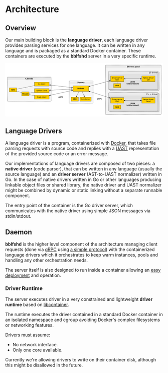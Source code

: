 # Architecture

## Overview

Our main building block is the **language driver**, each language driver provides parsing services for one language.
It can be written in any language and is packaged as a standard Docker container. These containers are executed by the **bblfshd** server in a very specific runtime.

![Architecture Overview](.gitbook/assets/architecture-overview.png)

## Language Drivers

A language driver is a program, containerized with [Docker](https://www.docker.com/get-docker), that takes file parsing requests with source code and replies with a [UAST](uast/uast-specification-v2.md) representation of the provided source code or an error message.

Our implementations of language drivers are composed of two pieces: a **native driver** (code parser), that can be written in any language \(usually the source language\)
and an **driver server** (AST-to-UAST normalizer) written in Go. In the case of native drivers written in Go or other languages producing linkable object files or shared library,
the native driver and UAST normalizer might be combined by dynamic or static linking without a separate runnable component.

The entry point of the container is the Go driver server, which communicates with the native driver using simple JSON messages via stdin/stdout.

## Daemon

**bblfshd** is the higher level component of the architecture managing client requests \(done via [gRPC](http://www.grpc.io) using [a simple protocol](using-babelfish/babelfish-protocol.md)\) with the containerized language drivers which it orchestrates to keep warm instances, pools and handling any other orchestration needs.

The server itself is also designed to run inside a container allowing an [easy deployment](using-babelfish/getting-started.md#running-with-docker-recommended) and operation.

### Driver Runtime

The server executes driver in a very constrained and lightweight **driver runtime** based on [libcontainer](https://github.com/opencontainers/runc/tree/master/libcontainer).

The runtime executes the driver contained in a standard Docker container in an isolated namespace and cgroup avoiding Docker's complex filesystems or networking features.

Drivers must assume:

* No network interface.
* Only one core available.

Currently we're allowing drivers to write on their container disk, although this might be disallowed in the future.

